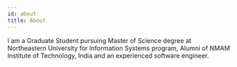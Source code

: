 ```yaml
---
id: about
title: About
---
```


I am a Graduate Student pursuing Master of Science degree at Northeastern University for Information Systems program, Alumni of NMAM Institute of Technology, India and an experienced software engineer.
